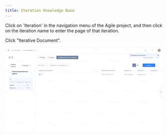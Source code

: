 ```yaml
---
title: Iteration Knowledge Base
---
```


Click on 'Iteration' in the navigation menu of the Agile project, and then click on the iteration name to enter the page of that iteration.

Click "Iterative Document".

![Image Description](../docs/assets/image594.png)
